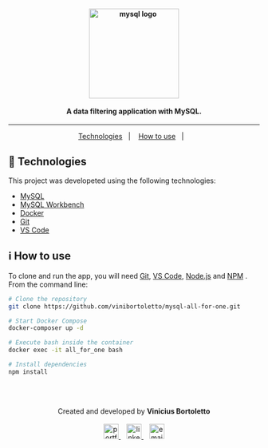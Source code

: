 <h4 align="center">
  <img width="180px" alt="mysql logo" src="https://cdn.jsdelivr.net/gh/devicons/devicon/icons/mysql/mysql-original.svg" />
  <br /><br />
  A data filtering application with MySQL.
</h4>

<hr />

<p align="center">
  <a href="#rocket-technologies">Technologies</a>&nbsp;&nbsp;&nbsp;|&nbsp;&nbsp;&nbsp;
  <a href="#information_source-how-to-use">How to use</a>&nbsp;&nbsp;&nbsp;|&nbsp;&nbsp;&nbsp;
</p>

## :rocket: Technologies

This project was developeted using the following technologies:

-  [MySQL](https://www.mysql.com/)
-  [MySQL Workbench](https://www.mysql.com/products/workbench/)
-  [Docker](https://www.docker.com/)
-  [Git](https://git-scm.com/)
-  [VS Code](https://code.visualstudio.com/)

## :information_source: How to use

To clone and run the app, you will need [Git](https://git-scm.com), [VS Code](https://code.visualstudio.com/), [Node.js](https://nodejs.org/) and [NPM](https://www.npmjs.com/) . From the command line:

```bash
# Clone the repository
git clone https://github.com/vinibortoletto/mysql-all-for-one.git

# Start Docker Compose
docker-composer up -d

# Execute bash inside the container
docker exec -it all_for_one bash

# Install dependencies
npm install

```

<br/><br/>

<p align="center">
  Created and developed by <b>Vinicius Bortoletto</b>
  <br/><br/>
  
  <a href="https://vinibortoletto.vercel.app/">
    <img alt="portfolio" height="30px" src="https://i.imgur.com/7lbNPnj.png" />
  </a>
  &nbsp;&nbsp;
  <a href="https://www.linkedin.com/in/vinicius-bortoletto/">
    <img alt="linkedIn" height="30px" src="https://i.imgur.com/TQRXxhT.png" />
  </a>
  &nbsp;&nbsp;
  <a href="mailto:ovinibortoletto@gmail.com?subject=website contact">
    <img alt="email" height="30px" src="https://i.imgur.com/wu7e3PJ.png" />
  </a>
</p>
